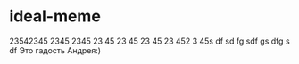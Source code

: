 # ideal-meme
23542345
2345
2345
23
45
23
45
23
45
23
452
3
45s
df
sd
fg
sdf
gs
dfg
s
df
Это гадость Андрея:)
